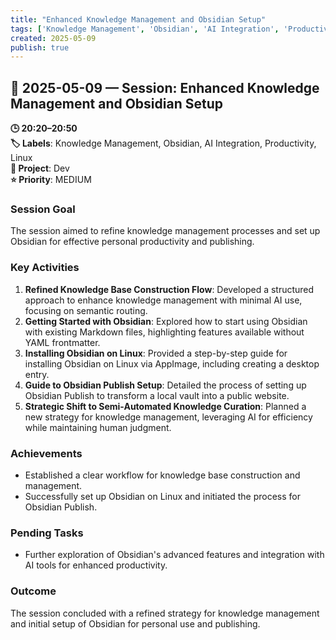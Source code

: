 ```yaml
---
title: "Enhanced Knowledge Management and Obsidian Setup"
tags: ['Knowledge Management', 'Obsidian', 'AI Integration', 'Productivity', 'Linux']
created: 2025-05-09
publish: true
---
```


## 📅 2025-05-09 — Session: Enhanced Knowledge Management and Obsidian Setup

**🕒 20:20–20:50**  
**🏷️ Labels**: Knowledge Management, Obsidian, AI Integration, Productivity, Linux  
**📂 Project**: Dev  
**⭐ Priority**: MEDIUM  


### Session Goal
The session aimed to refine knowledge management processes and set up Obsidian for effective personal productivity and publishing.

### Key Activities
1. **Refined Knowledge Base Construction Flow**: Developed a structured approach to enhance knowledge management with minimal AI use, focusing on semantic routing.
2. **Getting Started with Obsidian**: Explored how to start using Obsidian with existing Markdown files, highlighting features available without YAML frontmatter.
3. **Installing Obsidian on Linux**: Provided a step-by-step guide for installing Obsidian on Linux via AppImage, including creating a desktop entry.
4. **Guide to Obsidian Publish Setup**: Detailed the process of setting up Obsidian Publish to transform a local vault into a public website.
5. **Strategic Shift to Semi-Automated Knowledge Curation**: Planned a new strategy for knowledge management, leveraging AI for efficiency while maintaining human judgment.

### Achievements
- Established a clear workflow for knowledge base construction and management.
- Successfully set up Obsidian on Linux and initiated the process for Obsidian Publish.

### Pending Tasks
- Further exploration of Obsidian's advanced features and integration with AI tools for enhanced productivity.

### Outcome
The session concluded with a refined strategy for knowledge management and initial setup of Obsidian for personal use and publishing.
